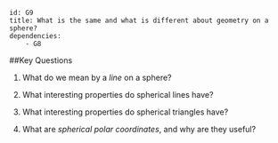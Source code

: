 ````
id: G9
title: What is the same and what is different about geometry on a sphere?
dependencies: 
    - G8
````
##Key Questions

1. What do we mean by a _line_ on a sphere?

1. What interesting properties do spherical lines have?

1. What interesting properties do spherical triangles have?

1. What are _spherical polar coordinates_, and why are they useful?
